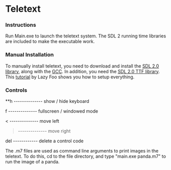 # Teletext

### Instructions

Run Main.exe to launch the teletext system.
The SDL 2 running time libraries are included to make the executable work.

### Manual Installation
To manually install teletext, you need to download and install the [SDL 2.0 library](https://www.libsdl.org/download-2.0.php), along with the [GCC](https://sourceforge.net/projects/mingw/files/latest/download?source=files). In addition, you need the [SDL 2.0 TTF library](https://www.libsdl.org/projects/SDL_ttf/). This [tutorial](http://lazyfoo.net/tutorials/SDL/01_hello_SDL/windows/msvsnet2010u/index.php) by Lazy Foo shows you how to setup everything.

### Controls

**h -------------- show / hide keyboard

f -------------- fullscreen / windowed mode

< -------------- move left

> -------------- move right

del ------------ delete a control code
   
The .m7 files are used as command line arguments to print images in the teletext. To do this, cd to the file directory, and type "main.exe panda.m7" to run the image of a panda.
